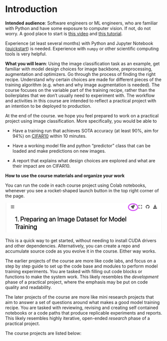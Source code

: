 # Introduction

**Intended audience**: Software engineers or ML engineers, who are familiar with Python and have some exposure to computer vision. If not, do not worry. A good place to start is [this video](https://course18.fast.ai/lessons/lesson1.html) and [this tutorial](https://pytorch.org/tutorials/beginner/blitz/cifar10_tutorial.html).

Experience (at least several months) with Python and Jupyter Notebook ([quickstart](https://www.theclickreader.com/jupyter-notebook-tutorial/)) is needed. Experience with `numpy` or other scientific computing tools is very helpful.

**What you will learn**: Using the image classification task as an example, get familiar with model design choices for image backbone, preprocessing, augmentation and optimizers. Go through the process of finding the right recipe. Understand why certain choices are made for different pieces of the training algorithm (e.g. when and why image augmentation is needed). The course focuses on the variable part of the training recipe, rather than the boilerplates that we don’t usually need to experiment with. The workflow and activities in this course are intended to reflect a practical project with an intention to be deployed to production.

At the end of the course. we hope you feel prepared to work on a practical project using image classification. More specifically, you would be able to 


- Have a training run that achieves SOTA accuracy (at least 90%, aim for 94%) on [CIFAR10](https://www.cs.toronto.edu/~kriz/cifar.html) within 10 minutes.

- Have a working model file and python “predictor” class that can be loaded and make predictions on new images.

- A report that explains what design choices are explored and what are their impact are on CIFAR10.

**How to use the course materials and organize your work**

You can run the code in each course project using Colab notebooks, whenever you see a rocket-shaped launch button in the top right corner of the page.
<p align="center">
  <img src="./colab_launch_button.png" width="500" title="click on the rocket to launch Colab">
</p>

This is a quick way to get started, without needing to install CUDA drivers and other dependencies. Alternatively, you can create a repo and accumulate source code as you evolve it in the course. Either way works.


The earlier projects of the course are more like code labs, and focus on a step by step guide to set up the code base and modules to perform model training experiments. You are tasked with filling out code blocks or functions to make the system work. This likely resembles the *development* phase of a practical project, where the emphasis may be put on code quality and readability.

The later projects of the course are more like mini research projects that aim to answer a set of questions around what makes a good model training recipe. You are tasked with reviewing, revising and creating self contained notebooks or a code paths that produce replicable experiments and reports. This likely resembles highly iterative, open-ended *research* phase of a practical project. 

The course projects are listed below:

```{tableofcontents}
```
